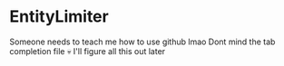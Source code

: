 # EntityLimiter

Someone needs to teach me how to use github lmao
Dont mind the tab completion file 💀
I'll figure all this out later
